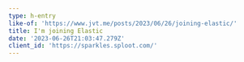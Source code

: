 ```yaml
---
type: h-entry
like-of: 'https://www.jvt.me/posts/2023/06/26/joining-elastic/'
title: I'm joining Elastic
date: '2023-06-26T21:03:47.279Z'
client_id: 'https://sparkles.sploot.com/'
---
```


